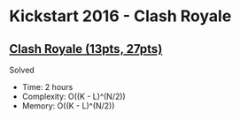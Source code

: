 # Kickstart 2016 - Clash Royale

## [Clash Royale (13pts, 27pts)](https://codingcompetitions.withgoogle.com/kickstart/round/0000000000201ca2/0000000000201ca3)

Solved

* Time: 2 hours
* Complexity: O((K - L)^(N/2))
* Memory: O((K - L)^(N/2))
